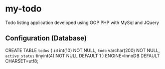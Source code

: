 # my-todo
Todo listing application developed using OOP PHP with MySql and JQuery

## Configuration (Database)
CREATE TABLE `todos` (
  `id` int(10) NOT NULL,
  `todo` varchar(200) NOT NULL,
  `active_status` tinyint(4) NOT NULL DEFAULT 1
) ENGINE=InnoDB DEFAULT CHARSET=utf8;
